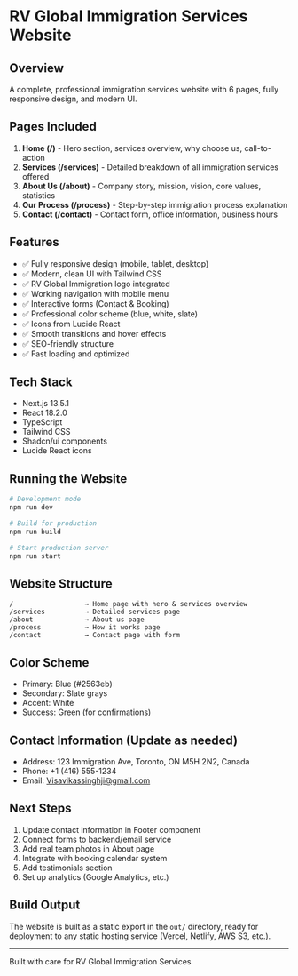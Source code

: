 # RV Global Immigration Services Website

## Overview
A complete, professional immigration services website with 6 pages, fully responsive design, and modern UI.

## Pages Included
1. **Home (/)** - Hero section, services overview, why choose us, call-to-action
2. **Services (/services)** - Detailed breakdown of all immigration services offered
3. **About Us (/about)** - Company story, mission, vision, core values, statistics
4. **Our Process (/process)** - Step-by-step immigration process explanation
5. **Contact (/contact)** - Contact form, office information, business hours

## Features
- ✅ Fully responsive design (mobile, tablet, desktop)
- ✅ Modern, clean UI with Tailwind CSS
- ✅ RV Global Immigration logo integrated
- ✅ Working navigation with mobile menu
- ✅ Interactive forms (Contact & Booking)
- ✅ Professional color scheme (blue, white, slate)
- ✅ Icons from Lucide React
- ✅ Smooth transitions and hover effects
- ✅ SEO-friendly structure
- ✅ Fast loading and optimized

## Tech Stack
- Next.js 13.5.1
- React 18.2.0
- TypeScript
- Tailwind CSS
- Shadcn/ui components
- Lucide React icons

## Running the Website
```bash
# Development mode
npm run dev

# Build for production
npm run build

# Start production server
npm run start
```

## Website Structure
```
/                  → Home page with hero & services overview
/services          → Detailed services page
/about             → About us page
/process           → How it works page
/contact           → Contact page with form
```

## Color Scheme
- Primary: Blue (#2563eb)
- Secondary: Slate grays
- Accent: White
- Success: Green (for confirmations)

## Contact Information (Update as needed)
- Address: 123 Immigration Ave, Toronto, ON M5H 2N2, Canada
- Phone: +1 (416) 555-1234
- Email: Visavikassinghji@gmail.com

## Next Steps
1. Update contact information in Footer component
2. Connect forms to backend/email service
3. Add real team photos in About page
4. Integrate with booking calendar system
5. Add testimonials section
6. Set up analytics (Google Analytics, etc.)

## Build Output
The website is built as a static export in the `out/` directory, ready for deployment to any static hosting service (Vercel, Netlify, AWS S3, etc.).

---
Built with care for RV Global Immigration Services
